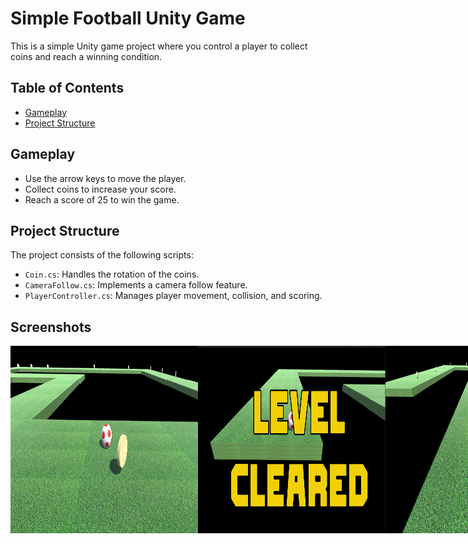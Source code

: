 # Simple Football Unity Game

This is a simple Unity game project where you control a player to collect coins and reach a winning condition.

## Table of Contents
- [Gameplay](#gameplay)
- [Project Structure](#project-structure)


## Gameplay

- Use the arrow keys to move the player.
- Collect coins to increase your score.
- Reach a score of 25 to win the game.

## Project Structure

The project consists of the following scripts:

- `Coin.cs`: Handles the rotation of the coins.
- `CameraFollow.cs`: Implements a camera follow feature.
- `PlayerController.cs`: Manages player movement, collision, and scoring.

## Screenshots
<div style="display: flex; justify-content: space-between;">
<img src = "Images/SimpleFootball2.png" height = "300" width = "300"/>
<img src = "Images/SimpleFootball3.png" width = "300"/>
<img src = "Images/SimpleFootball4.png" width = "300"/>

</div>
